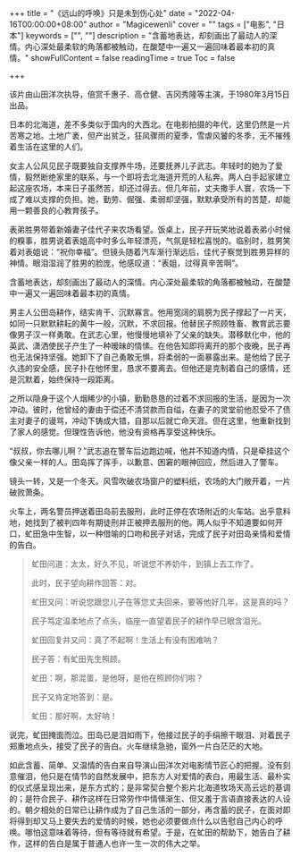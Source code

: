 +++
title = "《远山的呼唤》只是未到伤心处"
date = "2022-04-16T00:00:00+08:00"
author = "Magicewenli"
cover = ""
tags = ["电影", "日本"]
keywords = ["", ""]
description = "含蓄地表达，却刻画出了最动人的深情。内心深处最柔软的角落都被触动，在酸楚中一遍又一遍回味着最本初的真情。"
showFullContent = false
readingTime = true
Toc = false

+++

该片由山田洋次执导，倍赏千惠子、高仓健、吉冈秀隆等主演，于1980年3月15日出品。

日本的北海道，差不多类似于国内的大西北。在电影拍摄的年代，这里仍然是一片苦寒之地。土地广袤，但产出贫乏，狂风骤雨的夏季，雪虐风饕的冬季，无不摧残着生活在这里的人们。

女主人公风见民子既要独自支撑养牛场，还要抚养儿子武志。年轻时的她为了爱情，毅然断绝家里的联系，与一个即将去北海道开荒的人私奔。两人白手起家建立起这座农场，本来日子虽然苦，却还过得去。但几年前，丈夫撒手人寰，农场一下成了难以支撑的负担。她，勤劳、倔强、柔弱却坚强，默默承受所有的苦楚，却能用一颗善良的心教育孩子。

表弟胜男带着新婚妻子佳代子来农场看望。饭桌上，民子开玩笑地说着表弟小时候的糗事，胜男说着表姐高中时多么年轻漂亮，气氛是轻松喜悦的。临别时，胜男笑着对表姐说：“祝你幸福”。但镜头随着汽车渐行渐远后，佳代子察觉到胜男异样的神情。眼泪湿润了胜男的脸庞，他感叹道：“表姐，过得真辛苦啊”。

含蓄地表达，却刻画出了最动人的深情。内心深处最柔软的角落都被触动，在酸楚中一遍又一遍回味着最本初的真情。

男主人公田岛耕作，结实肯干、沉默寡言。他用宽阔的肩膀为民子撑起了一片天，如同一只默默耕耘的黄牛一般，沉默，不求回报。他替民子照顾牲畜、教育武志要像男子汉一样勇敢。在武志心里，他慢慢地填补了父亲的缺失。潜移默化中，他的英武、潇洒使民子产生了一种暧昧的情愫。在他告知即将离开的那个夜晚，民子再也无法保持坚强。她卸下了自己勇敢无惧，将柔弱的一面暴露出来。是他给了民子久违的安全感，民子扑在他怀里，恳求不要离去。但他还是克制着自己的感情，还是沉默着，始终保持一段距离。

之所以隐身于这个人烟稀少的小镇，勤勤恳恳的过着不求回报的生活，是因为一次冲动。彼时，他曾经的妻由于偿还不清贷款而自缢，在妻子的灵堂前他忍受不了债主对妻子的谩骂，冲动下铸成大错，自那以后就亡命天涯。但在这里，他重新找到了家人的感觉。但理性告诉他，他没有资格再享受这种快乐。

“叔叔，你去哪儿啊？”武志追在警车后边跑边喊，他并不知道内情，只是牵挂这个像父亲一样的人。田岛挥了挥手，以歉意、困窘的眼神回应，然后进入了警车。

镜头一转，又是一个冬天。风雪吹破农场窗户的塑料纸，农场的大门敞开着，一片破败萧条。

火车上，两名警员押送着田岛前去服刑，此时正停在农场附近的火车站。出乎意料地，她找到了被判四年有期徒刑并正被押去服刑的他。两人似乎不知道要如何开口，虻田急中生智，以一种借喻的口吻和民子对话，完成了民子对田岛亲情和爱情的告白。

> 虻田问道：太太，好久不见，听说您不养奶牛，到镇上去工作了。
> 
> 此时，民子望向耕作回答：对。
> 
> 虻田又问：听说您跟您儿子在等您丈夫回来，要等他好几年，这是真的吗？
> 
> 民子笃定温柔地点了点头，临座一直望着民子的耕作早已眼含泪光。
> 
> 虻田回复并又问：真了不起啊！生活上有没有困难呐？
> 
> 民子答：有虻田先生照顾。
> 
> 虻田：啊，那混蛋，是他呀，是他在照顾你们啦？
> 
> 民子又肯定地答到：是。
> 
> 虻田：那好啊，太好呐！

说完，虻田掩面而泣。田岛已是泪如雨下，他接过民子的手绢擦干眼泪、对着民子郑重地点头，接受了民子的告白。火车继续急驰，窗外一片白茫茫的大地。

如此含蓄、简单、又温情的告白来自导演山田洋次对电影情节匠心的把握。没有刻意催泪，他只是在情节的自然发展中，把东方人对爱情的表白，用最生活、最朴实的仪式感呈现出来，是东方式的；是非常契合整个影片北海道牧场天高云远的基调的；是符合民子、耕作这样在日常劳作中情愫渐生、但又羞于言语直接表达的人设的。朝夕相处的日常已让耕作成为了自己生活的一部分，再含蓄的民子，在面对即将得到却又马上要失去的爱情的时候，她也必须要做点什么以告慰自己内心的呼唤。哪怕这意味着等待，但有等待就有希望。于是，在虻田的帮助下，她告白了耕作，这样的告白是属于普通人也许一生一次的伟大之举。